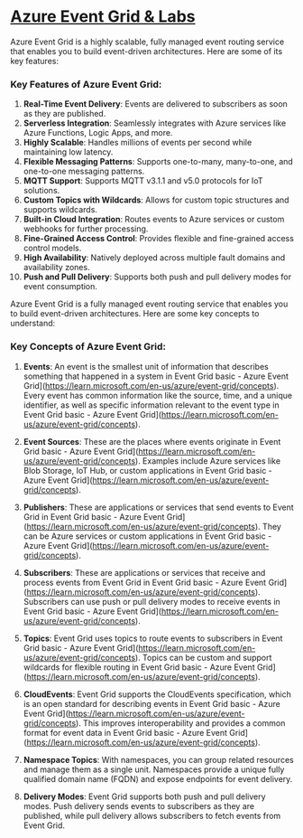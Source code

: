 # [Azure Event Grid & Labs](https://github.com/utpal-maiti/Azure_Event_Grid/) 

Azure Event Grid is a highly scalable, fully managed event routing service that enables you to build event-driven architectures. Here are some of its key features:

### **Key Features of Azure Event Grid:**

1. **Real-Time Event Delivery**: Events are delivered to subscribers as soon as they are published.
2. **Serverless Integration**: Seamlessly integrates with Azure services like Azure Functions, Logic Apps, and more.
3. **Highly Scalable**: Handles millions of events per second while maintaining low latency.
4. **Flexible Messaging Patterns**: Supports one-to-many, many-to-one, and one-to-one messaging patterns.
5. **MQTT Support**: Supports MQTT v3.1.1 and v5.0 protocols for IoT solutions.
6. **Custom Topics with Wildcards**: Allows for custom topic structures and supports wildcards.
7. **Built-in Cloud Integration**: Routes events to Azure services or custom webhooks for further processing.
8. **Fine-Grained Access Control**: Provides flexible and fine-grained access control models.
9. **High Availability**: Natively deployed across multiple fault domains and availability zones.
10. **Push and Pull Delivery**: Supports both push and pull delivery modes for event consumption.


Azure Event Grid is a fully managed event routing service that enables you to build event-driven architectures. Here are some key concepts to understand:

### **Key Concepts of Azure Event Grid:**

1. **Events**: An event is the smallest unit of information that describes something that happened in a system in Event Grid basic - Azure Event Grid](https://learn.microsoft.com/en-us/azure/event-grid/concepts). Every event has common information like the source, time, and a unique identifier, as well as specific information relevant to the event type in Event Grid basic - Azure Event Grid](https://learn.microsoft.com/en-us/azure/event-grid/concepts).

2. **Event Sources**: These are the places where events originate in Event Grid basic - Azure Event Grid](https://learn.microsoft.com/en-us/azure/event-grid/concepts). Examples include Azure services like Blob Storage, IoT Hub, or custom applications in Event Grid basic - Azure Event Grid](https://learn.microsoft.com/en-us/azure/event-grid/concepts).

3. **Publishers**: These are applications or services that send events to Event Grid in Event Grid basic - Azure Event Grid](https://learn.microsoft.com/en-us/azure/event-grid/concepts). They can be Azure services or custom applications in Event Grid basic - Azure Event Grid](https://learn.microsoft.com/en-us/azure/event-grid/concepts).

4. **Subscribers**: These are applications or services that receive and process events from Event Grid in Event Grid basic - Azure Event Grid](https://learn.microsoft.com/en-us/azure/event-grid/concepts). Subscribers can use push or pull delivery modes to receive events in Event Grid basic - Azure Event Grid](https://learn.microsoft.com/en-us/azure/event-grid/concepts).

5. **Topics**: Event Grid uses topics to route events to subscribers in Event Grid basic - Azure Event Grid](https://learn.microsoft.com/en-us/azure/event-grid/concepts). Topics can be custom and support wildcards for flexible routing in Event Grid basic - Azure Event Grid](https://learn.microsoft.com/en-us/azure/event-grid/concepts).

6. **CloudEvents**: Event Grid supports the CloudEvents specification, which is an open standard for describing events in Event Grid basic - Azure Event Grid](https://learn.microsoft.com/en-us/azure/event-grid/concepts). This improves interoperability and provides a common format for event data in Event Grid basic - Azure Event Grid](https://learn.microsoft.com/en-us/azure/event-grid/concepts).

7. **Namespace Topics**: With namespaces, you can group related resources and manage them as a single unit. Namespaces provide a unique fully qualified domain name (FQDN) and expose endpoints for event delivery.

8. **Delivery Modes**: Event Grid supports both push and pull delivery modes. Push delivery sends events to subscribers as they are published, while pull delivery allows subscribers to fetch events from Event Grid.
